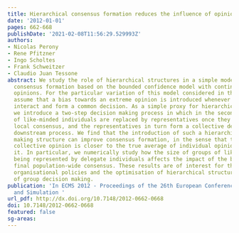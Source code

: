 ```yaml
---
title: Hierarchical consensus formation reduces the influence of opinion bias
date: '2012-01-01'
pages: 662-668
publishDate: '2021-02-08T11:56:29.529993Z'
authors:
- Nicolas Perony
- Rene Pfitzner
- Ingo Scholtes
- Frank Schweitzer
- Claudio Juan Tessone
abstract: We study the role of hierarchical structures in a simple model of collective
  consensus formation based on the bounded confidence model with continuous individual
  opinions. For the particular variation of this model considered in this paper, we
  assume that a bias towards an extreme opinion is introduced whenever two individuals
  interact and form a common decision. As a simple proxy for hierarchical social structures,
  we introduce a two-step decision making process in which in the second step groups
  of like-minded individuals are replaced by representatives once they have reached
  local consensus, and the representatives in turn form a collective decision in a
  downstream process. We find that the introduction of such a hierarchical decision
  making structure can improve consensus formation, in the sense that the eventual
  collective opinion is closer to the true average of individual opinions than without
  it. In particular, we numerically study how the size of groups of like-minded individuals
  being represented by delegate individuals affects the impact of the bias on the
  final population-wide consensus. These results are of interest for the design of
  organisational policies and the optimisation of hierarchical structures in the context
  of group decision making.
publication: 'In ECMS 2012 - Proceedings of the 26th European Conference on Modelling
  and Simulation '
url_pdf: http://dx.doi.org/10.7148/2012-0662-0668
doi: 10.7148/2012-0662-0668
featured: false
sg-areas:
---
```

